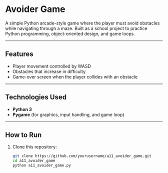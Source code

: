 # Avoider Game 

A simple Python arcade-style game where the player must avoid obstacles while navigating through a maze.
Built as a school project to practice Python programming, object-oriented design, and game loops.

---

## Features
- Player movement controlled by WASD
- Obstacles that increase in difficulty
- Game-over screen when the player collides with an obstacle

---

## Technologies Used
- **Python 3**
- **Pygame** (for graphics, input handling, and game loop)

---

## How to Run
1. Clone this repository:
   ```bash
   git clone https://github.com/yourusername/a11_avoider_game.git
   cd a11_avoider_game
   python a11_avoider_game.py

